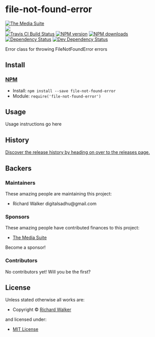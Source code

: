 <!-- TITLE/ -->

<h1>file-not-found-error</h1>

<!-- /TITLE -->


<!-- BADGES/ -->

<span class="badge-badge"><a href="https://mediasuite.co.nz" title="The Media Suite"><img src="https://mediasuite.co.nz/ms-badge.png" alt="The Media Suite" /></a></span>
<br class="badge-separator" />
<span class="badge-badge"><a href="https://nodei.co/npm/file-not-found-error"><img src="https://nodei.co/npm/file-not-found-error.png?downloads=true&stars=true" /></a></span>
<br class="badge-separator" />
<span class="badge-travisci"><a href="http://travis-ci.org/ash-framework/file-not-found-error" title="Check this project's build status on TravisCI"><img src="https://img.shields.io/travis/ash-framework/file-not-found-error/master.svg" alt="Travis CI Build Status" /></a></span>
<span class="badge-npmversion"><a href="https://npmjs.org/package/file-not-found-error" title="View this project on NPM"><img src="https://img.shields.io/npm/v/file-not-found-error.svg" alt="NPM version" /></a></span>
<span class="badge-npmdownloads"><a href="https://npmjs.org/package/file-not-found-error" title="View this project on NPM"><img src="https://img.shields.io/npm/dm/file-not-found-error.svg" alt="NPM downloads" /></a></span>
<span class="badge-daviddm"><a href="https://david-dm.org/ash-framework/file-not-found-error" title="View the status of this project's dependencies on DavidDM"><img src="https://img.shields.io/david/ash-framework/file-not-found-error.svg" alt="Dependency Status" /></a></span>
<span class="badge-daviddmdev"><a href="https://david-dm.org/ash-framework/file-not-found-error#info=devDependencies" title="View the status of this project's development dependencies on DavidDM"><img src="https://img.shields.io/david/dev/ash-framework/file-not-found-error.svg" alt="Dev Dependency Status" /></a></span>

<!-- /BADGES -->


<!-- DESCRIPTION/ -->

Error class for throwing FileNotFoundError errors

<!-- /DESCRIPTION -->


<!-- INSTALL/ -->

<h2>Install</h2>

<a href="https://npmjs.com" title="npm is a package manager for javascript"><h3>NPM</h3></a><ul>
<li>Install: <code>npm install --save file-not-found-error</code></li>
<li>Module: <code>require('file-not-found-error')</code></li></ul>

<!-- /INSTALL -->


## Usage
Usage instructions go here

<!-- HISTORY/ -->

<h2>History</h2>

<a href="https://github.com/ash-framework/file-not-found-error/releases">Discover the release history by heading on over to the releases page.</a>

<!-- /HISTORY -->


<!-- BACKERS/ -->

<h2>Backers</h2>

<h3>Maintainers</h3>

These amazing people are maintaining this project:

<ul><li>Richard Walker digitalsadhu@gmail.com</li></ul>

<h3>Sponsors</h3>

These amazing people have contributed finances to this project:

<ul><li><a href="http://mediasuite.co.nz">The Media Suite</a></li></ul>

Become a sponsor!



<h3>Contributors</h3>

No contributors yet! Will you be the first?



<!-- /BACKERS -->


<!-- LICENSE/ -->

<h2>License</h2>

Unless stated otherwise all works are:

<ul><li>Copyright &copy; <a href="http://ash-framework.com">Richard Walker</a></li></ul>

and licensed under:

<ul><li><a href="http://spdx.org/licenses/MIT.html">MIT License</a></li></ul>

<!-- /LICENSE -->
